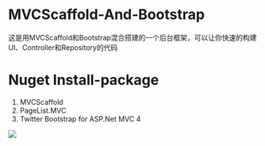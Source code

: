 MVCScaffold-And-Bootstrap
=========================

这是用MVCScaffold和Bootstrap混合搭建的一个后台框架，可以让你快速的构建UI、Controller和Repository的代码
<br/>
# Nuget Install-package #
<ol>
<li>MVCScaffold</li>
<li>PageList.MVC</li>
<li>Twitter Bootstrap for ASP.Net MVC 4</li>
</ol>

<img src="http://pic.yupoo.com/leeolevis/CO7htGX2/medish.jpg"></img>
